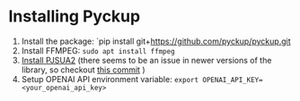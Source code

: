 # Installing Pyckup
1. Install the package: `pip install git+https://github.com/pyckup/pyckup.git
2. Install FFMPEG: `sudo apt install ffmpeg`
3. [Install PJSUA2](https://docs.pjsip.org/en/latest/pjsua2/building.html) (there seems to be an issue in newer versions of the library, so checkout [this commit](https://github.com/pjsip/pjproject/commit/f5d890aa3463a096d7110ae935c67d6249d2f662) )
4. Setup OPENAI API environment variable: `export OPENAI_API_KEY=<your_openai_api_key>`   
